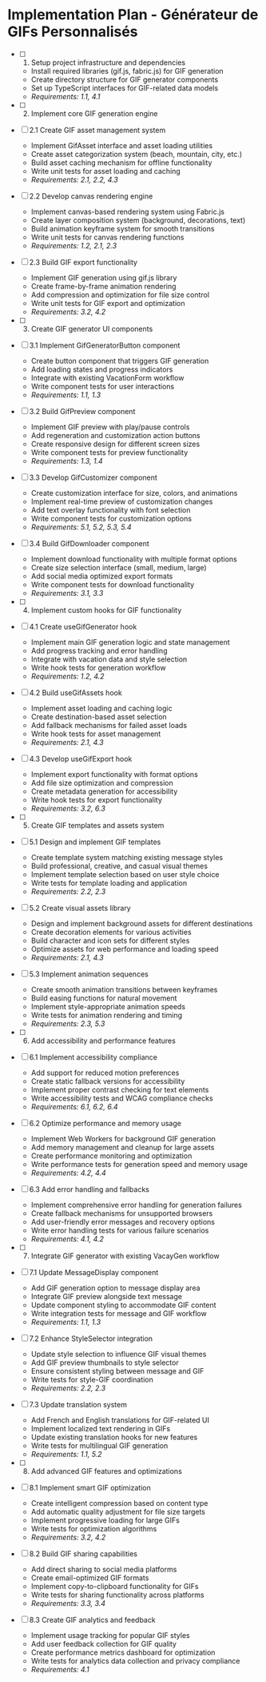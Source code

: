 # Implementation Plan - Générateur de GIFs Personnalisés

- [ ] 1. Setup project infrastructure and dependencies
  - Install required libraries (gif.js, fabric.js) for GIF generation
  - Create directory structure for GIF generator components
  - Set up TypeScript interfaces for GIF-related data models
  - _Requirements: 1.1, 4.1_

- [ ] 2. Implement core GIF generation engine
- [ ] 2.1 Create GIF asset management system
  - Implement GifAsset interface and asset loading utilities
  - Create asset categorization system (beach, mountain, city, etc.)
  - Build asset caching mechanism for offline functionality
  - Write unit tests for asset loading and caching
  - _Requirements: 2.1, 2.2, 4.3_

- [ ] 2.2 Develop canvas rendering engine
  - Implement canvas-based rendering system using Fabric.js
  - Create layer composition system (background, decorations, text)
  - Build animation keyframe system for smooth transitions
  - Write unit tests for canvas rendering functions
  - _Requirements: 1.2, 2.1, 2.3_

- [ ] 2.3 Build GIF export functionality
  - Implement GIF generation using gif.js library
  - Create frame-by-frame animation rendering
  - Add compression and optimization for file size control
  - Write unit tests for GIF export and optimization
  - _Requirements: 3.2, 4.2_

- [ ] 3. Create GIF generator UI components
- [ ] 3.1 Implement GifGeneratorButton component
  - Create button component that triggers GIF generation
  - Add loading states and progress indicators
  - Integrate with existing VacationForm workflow
  - Write component tests for user interactions
  - _Requirements: 1.1, 1.3_

- [ ] 3.2 Build GifPreview component
  - Implement GIF preview with play/pause controls
  - Add regeneration and customization action buttons
  - Create responsive design for different screen sizes
  - Write component tests for preview functionality
  - _Requirements: 1.3, 1.4_

- [ ] 3.3 Develop GifCustomizer component
  - Create customization interface for size, colors, and animations
  - Implement real-time preview of customization changes
  - Add text overlay functionality with font selection
  - Write component tests for customization options
  - _Requirements: 5.1, 5.2, 5.3, 5.4_

- [ ] 3.4 Build GifDownloader component
  - Implement download functionality with multiple format options
  - Create size selection interface (small, medium, large)
  - Add social media optimized export formats
  - Write component tests for download functionality
  - _Requirements: 3.1, 3.3_

- [ ] 4. Implement custom hooks for GIF functionality
- [ ] 4.1 Create useGifGenerator hook
  - Implement main GIF generation logic and state management
  - Add progress tracking and error handling
  - Integrate with vacation data and style selection
  - Write hook tests for generation workflow
  - _Requirements: 1.2, 4.2_

- [ ] 4.2 Build useGifAssets hook
  - Implement asset loading and caching logic
  - Create destination-based asset selection
  - Add fallback mechanisms for failed asset loads
  - Write hook tests for asset management
  - _Requirements: 2.1, 4.3_

- [ ] 4.3 Develop useGifExport hook
  - Implement export functionality with format options
  - Add file size optimization and compression
  - Create metadata generation for accessibility
  - Write hook tests for export functionality
  - _Requirements: 3.2, 6.3_

- [ ] 5. Create GIF templates and assets system
- [ ] 5.1 Design and implement GIF templates
  - Create template system matching existing message styles
  - Build professional, creative, and casual visual themes
  - Implement template selection based on user style choice
  - Write tests for template loading and application
  - _Requirements: 2.2, 2.3_

- [ ] 5.2 Create visual assets library
  - Design and implement background assets for different destinations
  - Create decoration elements for various activities
  - Build character and icon sets for different styles
  - Optimize assets for web performance and loading speed
  - _Requirements: 2.1, 4.3_

- [ ] 5.3 Implement animation sequences
  - Create smooth animation transitions between keyframes
  - Build easing functions for natural movement
  - Implement style-appropriate animation speeds
  - Write tests for animation rendering and timing
  - _Requirements: 2.3, 5.3_

- [ ] 6. Add accessibility and performance features
- [ ] 6.1 Implement accessibility compliance
  - Add support for reduced motion preferences
  - Create static fallback versions for accessibility
  - Implement proper contrast checking for text elements
  - Write accessibility tests and WCAG compliance checks
  - _Requirements: 6.1, 6.2, 6.4_

- [ ] 6.2 Optimize performance and memory usage
  - Implement Web Workers for background GIF generation
  - Add memory management and cleanup for large assets
  - Create performance monitoring and optimization
  - Write performance tests for generation speed and memory usage
  - _Requirements: 4.2, 4.4_

- [ ] 6.3 Add error handling and fallbacks
  - Implement comprehensive error handling for generation failures
  - Create fallback mechanisms for unsupported browsers
  - Add user-friendly error messages and recovery options
  - Write error handling tests for various failure scenarios
  - _Requirements: 4.1, 4.2_

- [ ] 7. Integrate GIF generator with existing VacayGen workflow
- [ ] 7.1 Update MessageDisplay component
  - Add GIF generation option to message display area
  - Integrate GIF preview alongside text message
  - Update component styling to accommodate GIF content
  - Write integration tests for message and GIF workflow
  - _Requirements: 1.1, 1.3_

- [ ] 7.2 Enhance StyleSelector integration
  - Update style selection to influence GIF visual themes
  - Add GIF preview thumbnails to style selector
  - Ensure consistent styling between message and GIF
  - Write tests for style-GIF coordination
  - _Requirements: 2.2, 2.3_

- [ ] 7.3 Update translation system
  - Add French and English translations for GIF-related UI
  - Implement localized text rendering in GIFs
  - Update existing translation hooks for new features
  - Write tests for multilingual GIF generation
  - _Requirements: 1.1, 5.2_

- [ ] 8. Add advanced GIF features and optimizations
- [ ] 8.1 Implement smart GIF optimization
  - Create intelligent compression based on content type
  - Add automatic quality adjustment for file size targets
  - Implement progressive loading for large GIFs
  - Write tests for optimization algorithms
  - _Requirements: 3.2, 4.2_

- [ ] 8.2 Build GIF sharing capabilities
  - Add direct sharing to social media platforms
  - Create email-optimized GIF formats
  - Implement copy-to-clipboard functionality for GIFs
  - Write tests for sharing functionality across platforms
  - _Requirements: 3.3, 3.4_

- [ ] 8.3 Create GIF analytics and feedback
  - Implement usage tracking for popular GIF styles
  - Add user feedback collection for GIF quality
  - Create performance metrics dashboard for optimization
  - Write tests for analytics data collection and privacy compliance
  - _Requirements: 4.1_